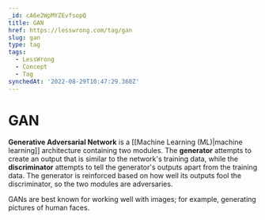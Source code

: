 ```yaml
---
_id: cA6e2WpMYZEvfsopQ
title: GAN
href: https://lesswrong.com/tag/gan
slug: gan
type: tag
tags:
  - LessWrong
  - Concept
  - Tag
synchedAt: '2022-08-29T10:47:29.360Z'
---
```


# GAN

**Generative Adversarial Network** is a [[Machine Learning  (ML)|machine learning]] architecture containing two modules. The **generator** attempts to create an output that is similar to the network's training data, while the **discriminator** attempts to tell the generator's outputs apart from the training data. The generator is reinforced based on how well its outputs fool the discriminator, so the two modules are adversaries.

GANs are best known for working well with images; for example, generating pictures of human faces.
